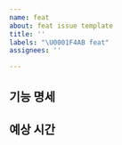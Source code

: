 ```yaml
---
name: feat
about: feat issue template
title: ''
labels: "\U0001F4AB feat"
assignees: ''

---
```


## 기능 명세

## 예상 시간
